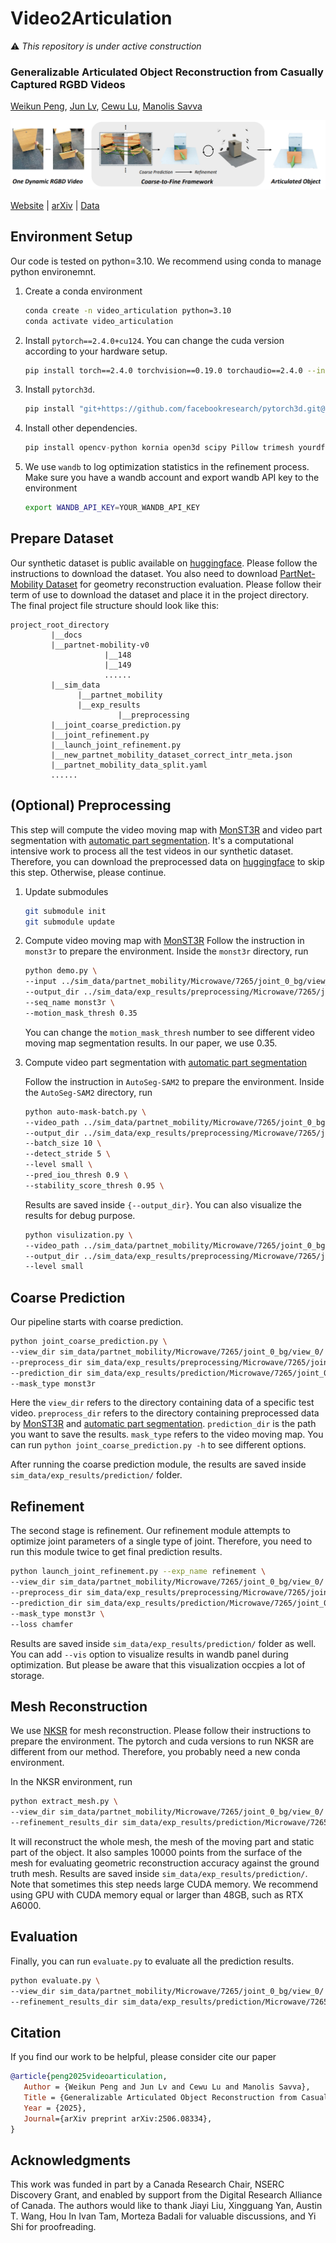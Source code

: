 # Video2Articulation

:warning: *This repository is under active construction*

### Generalizable Articulated Object Reconstruction from Casually Captured RGBD Videos
[Weikun Peng](https://www.linkedin.com/in/weikun-peng-7731281b4/), [Jun Lv](https://lyuj1998.github.io/), [Cewu Lu](https://www.mvig.org/), [Manolis Savva](https://msavva.github.io/)

![teaser](./docs/static/images/teaser.png)

[Website](https://3dlg-hcvc.github.io/video2articulation/) | [arXiv](https://arxiv.org/abs/2506.08334) | [Data](https://huggingface.co/datasets/3dlg-hcvc/video2articulation)

## Environment Setup
Our code is tested on python=3.10. We recommend using conda to manage python environemnt.

1. Create a conda environment
   ```bash
   conda create -n video_articulation python=3.10
   conda activate video_articulation
   ```
2. Install `pytorch==2.4.0+cu124`. You can change the cuda version according to your hardware setup.
   ```bash
   pip install torch==2.4.0 torchvision==0.19.0 torchaudio==2.4.0 --index-url https://download.pytorch.org/whl/cu124
   ```
3. Install `pytorch3d`.
   ```bash
   pip install "git+https://github.com/facebookresearch/pytorch3d.git@stable"
   ```
4. Install other dependencies.
   ```python
   pip install opencv-python kornia open3d scipy Pillow trimesh yourdfpy wandb
   ```
5. We use `wandb` to log optimization statistics in the refinement process. Make sure you have a wandb account and export wandb API key to the environment
   ```bash
   export WANDB_API_KEY=YOUR_WANDB_API_KEY
   ```

## Prepare Dataset
Our synthetic dataset is public available on [huggingface](https://huggingface.co/datasets/3dlg-hcvc/video2articulation). Please follow the instructions to download the dataset. You also need to download [PartNet-Mobility Dataset](https://sapien.ucsd.edu/downloads) for geometry reconstruction evaluation. Please follow their term of use to download the dataset and place it in the project directory. The final project file structure should look like this:
```
project_root_directory
         |__docs
         |__partnet-mobility-v0
                     |__148
                     |__149
                     ......
         |__sim_data
               |__partnet_mobility
               |__exp_results
                        |__preprocessing
         |__joint_coarse_prediction.py
         |__joint_refinement.py
         |__launch_joint_refinement.py
         |__new_partnet_mobility_dataset_correct_intr_meta.json
         |__partnet_mobility_data_split.yaml
         ......
```

## (Optional) Preprocessing
This step will compute the video moving map with [MonST3R](https://github.com/Junyi42/monst3r) and video part segmentation with [automatic part segmentation](https://github.com/willipwk/AutoSeg-SAM2). It's a computational intensive work to process all the test videos in our synthetic dataset. Therefore, you can download the preprocessed data on [huggingface](https://huggingface.co/datasets/3dlg-hcvc/video2articulation) to skip this step. Otherwise, please continue.

1. Update submodules
   ```bash
   git submodule init
   git submodule update
   ```

2. Compute video moving map with [MonST3R](https://github.com/Junyi42/monst3r)
   Follow the instruction in `monst3r` to prepare the environment. Inside the `monst3r` directory, run
   ```bash
   python demo.py \
   --input ../sim_data/partnet_mobility/Microwave/7265/joint_0_bg/view_0/sample_rgb/ \
   --output_dir ../sim_data/exp_results/preprocessing/Microwave/7265/joint_0_bg/view_0/ \
   --seq_name monst3r \
   --motion_mask_thresh 0.35
   ```
   You can change the `motion_mask_thresh` number to see different video moving map segmentation results. In our paper, we use 0.35.

3. Compute video part segmentation with [automatic part segmentation](https://github.com/willipwk/AutoSeg-SAM2)

   Follow the instruction in `AutoSeg-SAM2` to prepare the environment. Inside the `AutoSeg-SAM2` directory, run
   ```bash
   python auto-mask-batch.py \
   --video_path ../sim_data/partnet_mobility/Microwave/7265/joint_0_bg/view_0/rgb_reverse \
   --output_dir ../sim_data/exp_results/preprocessing/Microwave/7265/joint_0_bg/view_0/video_segment_reverse \
   --batch_size 10 \
   --detect_stride 5 \
   --level small \
   --pred_iou_thresh 0.9 \
   --stability_score_thresh 0.95 \
   ```
   Results are saved inside `{--output_dir}`.
   You can also visualize the results for debug purpose.
   ```bash
   python visulization.py \
   --video_path ../sim_data/partnet_mobility/Microwave/7265/joint_0_bg/view_0/rgb_reverse \
   --output_dir ../sim_data/exp_results/preprocessing/Microwave/7265/joint_0_bg/view_0/
   --level small
   ```



## Coarse Prediction
Our pipeline starts with coarse prediction.
```bash
python joint_coarse_prediction.py \
--view_dir sim_data/partnet_mobility/Microwave/7265/joint_0_bg/view_0/ \
--preprocess_dir sim_data/exp_results/preprocessing/Microwave/7265/joint_0_bg/view_0/ \
--prediction_dir sim_data/exp_results/prediction/Microwave/7265/joint_0_bg/view_0/ \
--mask_type monst3r
```
Here the `view_dir` refers to the directory containing data of a specific test video. `preprocess_dir` refers to the directory containing preprocessed data by [MonST3R](https://github.com/Junyi42/monst3r) and [automatic part segmentation](https://github.com/zrporz/AutoSeg-SAM2). `prediction_dir` is the path you want to save the results. `mask_type` refers to the video moving map. You can run `python joint_coarse_prediction.py -h` to see different options.

After running the coarse prediction module, the results are saved inside `sim_data/exp_results/prediction/` folder.

## Refinement
The second stage is refinement. Our refinement module attempts to optimize joint parameters of a single type of joint. Therefore, you need to run this module twice to get final prediction results.
```bash
python launch_joint_refinement.py --exp_name refinement \
--view_dir sim_data/partnet_mobility/Microwave/7265/joint_0_bg/view_0/ \
--preprocess_dir sim_data/exp_results/preprocessing/Microwave/7265/joint_0_bg/view_0/ \
--prediction_dir sim_data/exp_results/prediction/Microwave/7265/joint_0_bg/view_0/ \
--mask_type monst3r \
--loss chamfer
```
Results are saved inside `sim_data/exp_results/prediction/` folder as well. You can add `--vis` option to visualize results in wandb panel during optimization. But please be aware that this visualization occpies a lot of storage.

## Mesh Reconstruction
We use [NKSR](https://github.com/nv-tlabs/NKSR) for mesh reconstruction. Please follow their instructions to prepare the environment. The pytorch and cuda versions to run NKSR are different from our method. Therefore, you probably need a new conda environment.

In the NKSR environment, run
```bash
python extract_mesh.py \
--view_dir sim_data/partnet_mobility/Microwave/7265/joint_0_bg/view_0/ \ 
--refinement_results_dir sim_data/exp_results/prediction/Microwave/7265/joint_0_bg/view_0/refinement/monst3r/chamfer/0/
```
It will reconstruct the whole mesh, the mesh of the moving part and static part of the object. It also samples 10000 points from the surface of the mesh for evaluating geometric reconstruction accuracy against the ground truth mesh. Results are saved inside `sim_data/exp_results/prediction/`. Note that sometimes this step needs large CUDA memory. We recommend using GPU with CUDA memory equal or larger than 48GB, such as RTX A6000.

## Evaluation
Finally, you can run `evaluate.py` to evaluate all the prediction results. 
```bash
python evaluate.py \
--view_dir sim_data/partnet_mobility/Microwave/7265/joint_0_bg/view_0/ \ 
--refinement_results_dir sim_data/exp_results/prediction/Microwave/7265/joint_0_bg/view_0/refinement/monst3r/chamfer/0/
```

## Citation
If you find our work to be helpful, please consider cite our paper
```bibtex
@article{peng2025videoarticulation,
   Author = {Weikun Peng and Jun Lv and Cewu Lu and Manolis Savva},
   Title = {Generalizable Articulated Object Reconstruction from Casually Captured RGBD Videos},
   Year = {2025},
   Journal={arXiv preprint arXiv:2506.08334},
}
```

## Acknowledgments
This work was funded in part by a Canada Research Chair, NSERC Discovery Grant, and enabled by support from the Digital Research Alliance of Canada. The authors would like to thank Jiayi Liu, Xingguang Yan, Austin T. Wang, Hou In Ivan Tam, Morteza Badali for valuable discussions, and Yi Shi for proofreading.